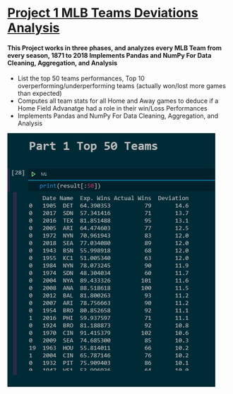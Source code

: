  
# [Project 1 MLB Teams Deviations Analysis](https://github.com/YussofKazmi/MLB-Deviations-Project)

#### This Project works in three phases, and analyzes every MLB Team from every season, 1871 to 2018 Implements Pandas and NumPy For Data Cleaning, Aggregation, and Analysis
* List the top 50 teams performances, Top 10 overperforming/underperforming teams (actually won/lost more games than expected)
* Computes all team stats for all Home and Away games to deduce if a Home Field Advanatge had a role in their win/Loss Performances
* Implements Pandas and NumPy For Data Cleaning, Aggregation, and Analysis

![](https://github.com/YussofKazmi/MLB-Deviations-Project/blob/main/MLBProject5Capture.PNG)
